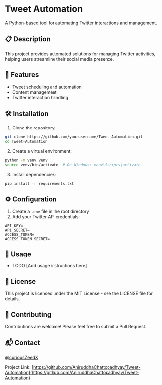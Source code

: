 # Tweet Automation

A Python-based tool for automating Twitter interactions and management.

## 📋 Description

This project provides automated solutions for managing Twitter activities, helping users streamline their social media presence.

## 🚀 Features

- Tweet scheduling and automation
- Content management
- Twitter interaction handling

## 🛠️ Installation

1. Clone the repository:

```bash
git clone https://github.com/yourusername/Tweet-Automation.git
cd Tweet-Automation
```

2. Create a virtual environment:

```bash
python -m venv venv
source venv/bin/activate  # On Windows: venv\Scripts\activate
```

3. Install dependencies:

```bash
pip install -r requirements.txt
```

## ⚙️ Configuration

1. Create a `.env` file in the root directory
2. Add your Twitter API credentials:

```env
API_KEY=
API_SECRET=
ACCESS_TOKEN=
ACCESS_TOKEN_SECRET=
```

## 🔧 Usage

- TODO
[Add usage instructions here]

## 📝 License

This project is licensed under the MIT License - see the LICENSE file for details.

## 🤝 Contributing

Contributions are welcome! Please feel free to submit a Pull Request.

## 📬 Contact

[@curiousZeedX](https://x.com/curiousZeedX)

Project Link: [https://github.com/AniruddhaChattopadhyay/Tweet-Automation](https://github.com/AniruddhaChattopadhyay/Tweet-Automation)
